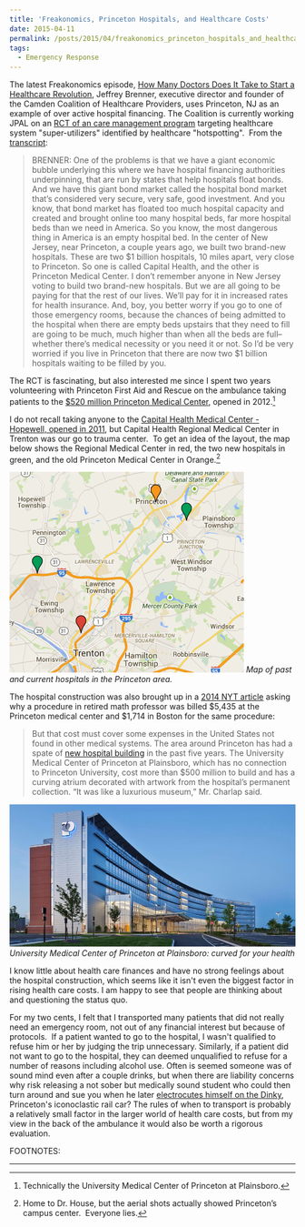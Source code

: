 ```yaml
---
title: 'Freakonomics, Princeton Hospitals, and Healthcare Costs'
date: 2015-04-11
permalink: /posts/2015/04/freakonomics_princeton_hospitals_and_healthcare_costs/
tags:
  - Emergency Response
---
```


The latest Freakonomics episode, [How Many Doctors Does It Take to Start a Healthcare Revolution](http://freakonomics.com/2015/04/09/how-many-doctors-does-it-take-to-start-a-healthcare-revolution-a-new-freakonomics-radio-podcast/), Jeffrey Brenner, executive director and founder of the Camden Coalition of Healthcare Providers, uses Princeton, NJ as an example of over active hospital financing. The Coalition is currently working JPAL on an [RCT of an care management program](http://www.povertyactionlab.org/evaluation/health-care-hotspotting-united-states) targeting healthcare system "super-utilizers" identified by healthcare "hotspotting".  From the [transcript](http://freakonomics.com/2015/04/09/how-many-doctors-does-it-take-to-start-a-healthcare-revolution-full-transcript/):

> BRENNER: One of the problems is that we have a giant economic bubble underlying this where we have hospital financing authorities underpinning, that are run by states that help hospitals float bonds. And we have this giant bond market called the hospital bond market that’s considered very secure, very safe, good investment. And you know, that bond market has floated too much hospital capacity and created and brought online too many hospital beds, far more hospital beds than we need in America. So you know, the most dangerous thing in America is an empty hospital bed.
> In the center of New Jersey, near Princeton, a couple years ago, we built two brand-new hospitals. These are two \$1 billion hospitals, 10 miles apart, very close to Princeton. So one is called Capital Health, and the other is Princeton Medical Center. I don’t remember anyone in New Jersey voting to build two brand-new hospitals. But we are all going to be paying for that the rest of our lives. We’ll pay for it in increased rates for health insurance. And, boy, you better worry if you go to one of those emergency rooms, because the chances of being admitted to the hospital when there are empty beds upstairs that they need to fill are going to be much, much higher than when all the beds are full–whether there’s medical necessity or you need it or not. So I’d be very worried if you live in Princeton that there are now two \$1 billion hospitals waiting to be filled by you.

The RCT is fascinating, but also interested me since I spent two years volunteering with Princeton First Aid and Rescue on the ambulance taking patients to the [$520 million Princeton Medical Center](https://www.princetonhcs.org/phcs-home/whats-happening/phcs-news--information/phcs-news.aspx/d=5793/title=university-medical-center-of-princeton-at-plainsboro-welcomes-first-patients-to-new-hospital), opened in 2012.[^1]

I do not recall taking anyone to the [Capital Health Medical Center - Hopewell, opened in 2011](http://www.capitalhealth.org/news/2011%20News%20Articles/Hopewell-Open-November-6), but Capital Health Regional Medical Center in Trenton was our go to trauma center.  To get an idea of the layout, the map below shows the Regional Medical Center in red, the two new hospitals in green, and the old Princeton Medical Center in Orange.[^2]

![Map of past and current hospitals in the Princeton area](https://raw.githubusercontent.com/tlscherer/tlscherer.github.io/master/images/posts/2015-04-11-Map.png) *Map of past and current hospitals in the Princeton area.*

The hospital construction was also brought up in a [2014 NYT article](http://www.nytimes.com/2014/12/16/health/the-odd-math-of-medical-tests-one-echocardiogram-two-prices-both-high.html) asking why a procedure in retired math professor was billed \$5,435 at the Princeton medical center and \$1,714 in Boston for the same procedure:

> But that cost must cover some expenses in the United States not found in other medical systems.
> The area around Princeton has had a spate of [new hospital building](http://www.nytimes.com/2011/11/02/business/new-hospitals-may-give-new-jersey-medical-companies-a-survival-edge.html) in the past five years. The University Medical Center of Princeton at Plainsboro, which has no connection to Princeton University, cost more than \$500 million to build and has a curving atrium decorated with artwork from the hospital’s permanent collection. “It was like a luxurious museum,” Mr. Charlap said.

![University Medical Center of Princeton at Plainsboro: curved for your health](https://raw.githubusercontent.com/tlscherer/tlscherer.github.io/master/images/posts/2015-04-11-UMCPP.jpg) *University Medical Center of Princeton at Plainsboro: curved for your health*

I know little about health care finances and have no strong feelings about the hospital construction, which seems like it isn't even the biggest factor in rising health care costs. I am happy to see that people are thinking about and questioning the status quo.

For my two cents, I felt that I transported many patients that did not really need an emergency room, not out of any financial interest but because of protocols.  If a patient wanted to go to the hospital, I wasn't qualified to refuse him or her by judging the trip unnecessary. Similarly, if a patient did not want to go to the hospital, they can deemed unqualified to refuse for a number of reasons including alcohol use. Often is seemed someone was of sound mind even after a couple drinks, but when there are liability concerns why risk releasing a not sober but medically sound student who could then turn around and sue you when he later [electrocutes himself on the Dinky](https://www.princeton.edu/paw/archive_old/PAW95-96/02_9596/1011note.html), Princeton's iconoclastic rail car? The rules of when to transport is probably a relatively small factor in the larger world of health care costs, but from my view in the back of the ambulance it would also be worth a rigorous evaluation.


FOOTNOTES:

[^1]: Technically the University Medical Center of Princeton at Plainsboro.

[^2]: Home to Dr. House, but the aerial shots actually showed Princeton’s campus center.  Everyone lies.


------